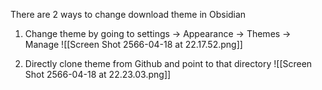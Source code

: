 There are 2 ways to change download theme in Obsidian

1. Change theme by going to settings -> Appearance -> Themes -> Manage
![[Screen Shot 2566-04-18 at 22.17.52.png]]

2. Directly clone theme from Github and point to that directory
![[Screen Shot 2566-04-18 at 22.23.03.png]]